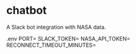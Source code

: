 # chatbot
A Slack bot integration with NASA data.

.env
PORT=
SLACK_TOKEN=
NASA_API_TOKEN=
RECONNECT_TIMEOUT_MINUTES=
 
